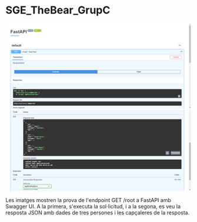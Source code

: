 # SGE_TheBear_GrupC

<img src="cap1.png" width="800">

<img src="cap2.png" width="800">

Les imatges mostren la prova de l'endpoint GET /root a FastAPI amb Swagger UI. A la primera, s'executa la sol·licitud, i a la segona, es veu la resposta JSON amb dades de tres persones i les capçaleres de la resposta.